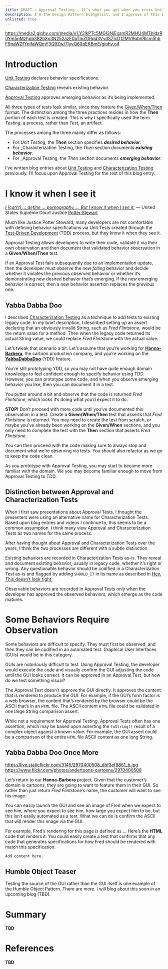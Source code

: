 ```yaml
---
title: DRAFT – Approval Testing - It’s what you get when you cross Unit Testing with Characterization Testing
description: I’m the Design Pattern Evangelist, and I approve of this blog post
unlisted: true
---
```


https://media2.giphy.com/media/v1.Y2lkPTc5MGI3NjExamR2MHU4MThldzR0Ym5pMzhpb3B2bXo3N252azE0aTlpZGRqd3VvdSZlcD12MV9pbnRlcm5hbF9naWZfYnlfaWQmY3Q9Zw/7lyvQ60pEKBmE/giphy.gif

# Introduction
[Unit Testing](https://jhumelsine.github.io/2024/07/15/tdd.html#test-driven-development) declares behavior specifications. 

[Characterization Testing](https://jhumelsine.github.io/2025/03/24/legacy-code.html#characterization-tests) reveals existing behavior. 

[Approval Testing](https://approvaltests.com/) approves emerging behavior as it’s being implemented.

All three types of tests look similar, since they feature the [Given/When/Then](https://en.wikipedia.org/wiki/Given-When-Then) format. The distinction among the three practices resides in how the __Then__ portion of each test is created. This is why I specifically used the term _Testing_, a process, rather than _Test_, an artifact.

The processes among the three mainly differ as follows:
* For _Unit Testing_, the __Then__ section specifies ___desired behavior___.
* For _Characterization Testing, the _Then_ section documents ___existing behavior___.
* For _Approval Testing, the _Then_ section documents ___emerging behavior___.

I’ve written blog entries about [Unit Testing](https://jhumelsine.github.io/2024/07/15/tdd.html#test-driven-development)  and [Characterization Testing](https://jhumelsine.github.io/2025/03/24/legacy-code.html#characterization-tests)  previously. I’ll focus upon Approval Testing for the rest of this blog entry.

# I know it when I see it
[_I [can’t] … define … pornography…., But I know it when I see it._]( https://en.wikipedia.org/wiki/I_know_it_when_I_see_it) — United States Supreme Court Justice [Potter Stewart](https://en.wikipedia.org/wiki/Potter_Stewart)

Much like Justice Potter Steward, many developers are not comfortable with defining behavior specifications via Unit Tests created through the [Test-Driven Development](https://jhumelsine.github.io/2024/07/15/tdd.html#test-driven-development) (TDD) process, but they know it when they see it.

Approval Testing allows developers to write their code, validate it via their own observation and then document that validated behavior observation in a __Given/When/Then__ test.

If an Approval Test fails subsequently due to an implementation update, then the developer must observe the new _failing_ behavior and decide whether it violates the previous observed behavior or whether it’s demonstrating new desired behavior that’s emerging. If the new emerging behavior is correct, then a new behavior assertion replaces the previous one.

## Yabba Dabba Doo
I described [Characterization Testing](https://jhumelsine.github.io/2025/03/24/legacy-code.html#characterization-testing) as a technique to add tests to existing legacy code. In my brief description, I described setting up an assert declaring that an obviously invalid String, such as _Fred Flintstone_, would be the return value for a method. Then when the legacy code returned its actual String value, we could replace _Fred Flintstone_ with the actual value.

Let’s tweak that scenario a bit. Let’s assume that you’re working for [__Hanna-Barbera__](https://en.wikipedia.org/wiki/Hanna-Barbera), the cartoon production company, and you’re working on the [__YabbaDabbaDoo__](https://en.wikipedia.org/wiki/Yabba_Dabba_Doo) (YDD) feature.

You’re still prototyping YDD, so you may not have quite enough domain knowledge to feel confident enough to specify behavior using TDD. However, you can prototype some code, and when you observe emerging behavior you like, then you can document it in a test.

You putter around a bit and observe that the code is returned _Fred Flintstone_, which looks it’s doing what you’d expect it to do.

__STOP!__ Don’t proceed with more code until you’ve documented this observation in a test. Create a __Given/When/Then__ test that asserts that _Fred Flintstone_ is returned. You may need to create the test from scratch, or maybe you’ve already been working on the __Given/When__ sections, and you only need to complete the test with the __Then__ section that asserts _Fred Flintstone_.

You can then proceed with the code making sure to always stop and document what we’re observing via tests. You should also refactor as we go to keep the code clean.

As you prototype with Approval Testing, you may start to become more familiar with the domain. We you may become familiar enough to move from Approval Testing to TDD.

## Distinction between Approval and Characterization Tests
When I first saw presentations about Approval Tests, I thought the presenters were using an alternative name for Characterization Tests. Based upon blog entries and videos I continue to, this seems to be a common assumption. I think many view Approval and Characterization Tests as two names for the same process.

After having thought about Approval and Characterization Tests over the years, I think the two processes are different with a subtle distinction.

Existing behaviors are recorded in Characterization Tests as-is. They reveal and document existing behavior, usually in legacy code, whether it’s right or wrong. Any questionable behavior should be codified in a Characterization Test as-is and flagged by adding `SHOULD_IT` in its name as described in [Hey. This doesn’t look right.](https://jhumelsine.github.io/2025/03/24/legacy-code.html#hey-this-doesnt-look-right)

Observable behaviors are recorded in Approval Tests only when the developer has approved the observed behaviors, which emerge as the code matures.

# Some Behaviors Require Observation
Some behaviors are difficult to specify. They must first be observed, and then they can be codified in an automated test. Graphical User Interfaces (GUIs) would be in this category.

GUIs are notoriously difficult to test. Using Approval Testing, the developer would execute the code and visually confirm the GUI adjusting the code until the GUI looks correct. It can be approved in an Approval Test, but how do we test something visual?

The Approval Test doesn’t approve the GUI directly. It approves the content that is rendered to produce the GUI. For example, if the GUI’s form factor is a web browser, the content that’s rendered  by the browser could be the ASCII that’s in an `HTML` file. The ASCII content `HTML` file could be validated in one large String comparison assert.

While not a requirement for Approval Testing, Approval Tests often has one assertion, which may be based upon asserting the `toString()` result of a complex object against a known value. For example, the GUI assert could be a comparison of the entire `HTML` file ASCII content as one long String.

## Yabba Dabba Doo Once More
https://live.staticflickr.com/3145/2970400508_dbf3ef8861_b.jpg
https://www.flickr.com/photos/andertoons-cartoons/2970400508
 
Let’s return to our __Hanna-Barbera__ project. Given that the customer’s domain is cartoons, they are going to want to feature them in their GUI. So rather than just return _Fred Flintstone’s_ name, the customer will want to see his image.

You can easily launch the GUI and see an image of Fred when we expect to see him, where you expect to see him, how large you expect him to be, but this isn’t easily automated as a test. What we can do is confirm the ASCII that will render this image via the GUI.

For example, Fred’s rendering for this page is defined as … Here’s the __HTML__ code that renders it. You could easily create a test that confirms that any code that generates specifications for how Fred should be rendered with match this specification:
```md
Add content here.
```

## Humble Object Teaser
Testing the source of the GUI rather than the GUI itself is one example of the Humble Object Pattern. There are more. I will blog about this soon in an upcoming blog (TBD).

# Summary
__TBD__

# References
__TBD__
